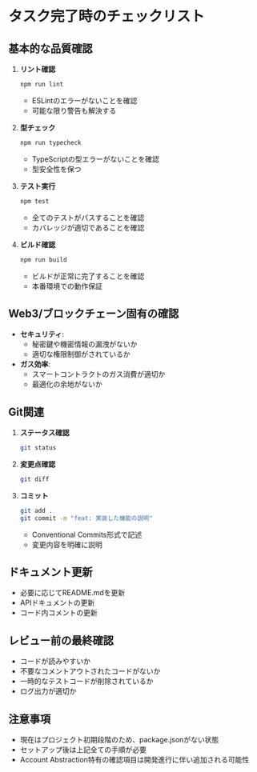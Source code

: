 # タスク完了時のチェックリスト

## 基本的な品質確認
1. **リント確認**
   ```bash
   npm run lint
   ```
   - ESLintのエラーがないことを確認
   - 可能な限り警告も解決する

2. **型チェック**
   ```bash
   npm run typecheck
   ```
   - TypeScriptの型エラーがないことを確認
   - 型安全性を保つ

3. **テスト実行**
   ```bash
   npm test
   ```
   - 全てのテストがパスすることを確認
   - カバレッジが適切であることを確認

4. **ビルド確認**
   ```bash
   npm run build
   ```
   - ビルドが正常に完了することを確認
   - 本番環境での動作保証

## Web3/ブロックチェーン固有の確認
- **セキュリティ**: 
  - 秘密鍵や機密情報の漏洩がないか
  - 適切な権限制御がされているか
- **ガス効率**: 
  - スマートコントラクトのガス消費が適切か
  - 最適化の余地がないか

## Git関連
1. **ステータス確認**
   ```bash
   git status
   ```

2. **変更点確認**
   ```bash
   git diff
   ```

3. **コミット**
   ```bash
   git add .
   git commit -m "feat: 実装した機能の説明"
   ```
   - Conventional Commits形式で記述
   - 変更内容を明確に説明

## ドキュメント更新
- 必要に応じてREADME.mdを更新
- APIドキュメントの更新
- コード内コメントの更新

## レビュー前の最終確認
- コードが読みやすいか
- 不要なコメントアウトされたコードがないか
- 一時的なテストコードが削除されているか
- ログ出力が適切か

## 注意事項
- 現在はプロジェクト初期段階のため、package.jsonがない状態
- セットアップ後は上記全ての手順が必要
- Account Abstraction特有の確認項目は開発進行に伴い追加される可能性